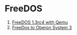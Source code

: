 FreeDOS
=======

1. [FreeDOS 1.3rc4 with Qemu](/blog/2021/11/27/FreeDOS-1.3rc4-with-Qemu.html)
2. [FreeDos to Oberon System 3](/blog/2019/07/28/freedos-to-oberon-system-3.html)
